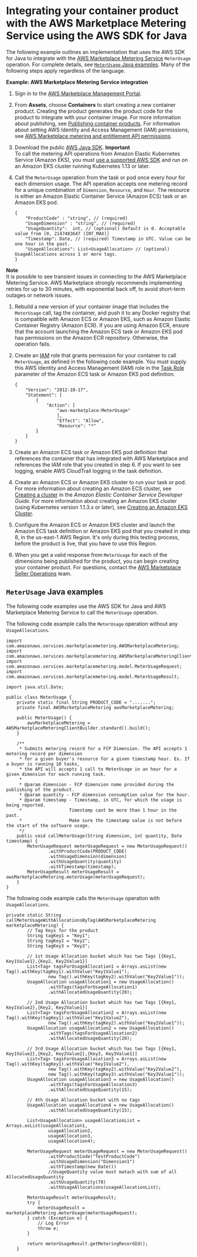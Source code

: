 # Integrating your container product with the AWS Marketplace Metering Service using the AWS SDK for Java<a name="java-integration-example-meterusage"></a>

The following example outlines an implementation that uses the AWS SDK for Java to integrate with the [AWS Marketplace Metering Service](https://docs.aws.amazon.com/marketplacemetering/latest/APIReference/Welcome.html) `MeterUsage` operation\. For complete details, see [`MeterUsage` Java examples](#meterusage-java-example)\. Many of the following steps apply regardless of the language\. 

**Example: AWS Marketplace Metering Service integration**

1. Sign in to the [AWS Marketplace Management Portal](https://aws.amazon.com/marketplace/management/tour)\.

1. From **Assets**, choose **Containers** to start creating a new container product\. Creating the product generates the product code for the product to integrate with your container image\. For more information about publishing, see [Publishing container products](container-product-getting-started.md#container-product-publishing)\. For information about setting AWS Identity and Access Management \(IAM\) permissions, see [AWS Marketplace metering and entitlement API permissions](iam-user-policy-for-aws-marketplace-actions.md)\.

1.  Download the public [AWS Java SDK](https://aws.amazon.com/sdk-for-java/)\. 
**Important**  
 To call the metering API operations from Amazon Elastic Kubernetes Service \(Amazon EKS\), you must [use a supported AWS SDK](https://docs.aws.amazon.com/eks/latest/userguide/iam-roles-for-service-accounts-minimum-sdk.html) and run on an Amazon EKS cluster running Kubernetes 1\.13 or later\. 

1. Call the `MeterUsage` operation from the task or pod once every hour for each dimension usage\. The API operation accepts one metering record for a unique combination of `Dimension`, `Resource`, and `Hour`\. The resource is either an Amazon Elastic Container Service \(Amazon ECS\) task or an Amazon EKS pod\.

   ```
   {
       "ProductCode" : "string", // (required)
       "UsageDimension" : "string", // (required)
       "UsageQuantity":  int, // (optional) Default is 0. Acceptable value from [0, 2147483647 (INT_MAX)]
       "Timestamp": Date, // (required) Timestamp in UTC. Value can be one hour in the past.
       "UsageAllocations": List<UsageAllocation> // (optional) UsageAllocations across 1 or more tags.
   }
   ```
**Note**  
It is possible to see transient issues in connecting to the AWS Marketplace Metering Service\. AWS Marketplace strongly recommends implementing retries for up to 30 minutes, with exponential back off, to avoid short\-term outages or network issues\.

1. Rebuild a new version of your container image that includes the `MeterUsage` call, tag the container, and push it to any Docker registry that is compatible with Amazon ECS or Amazon EKS, such as Amazon Elastic Container Registry \(Amazon ECR\)\. If you are using Amazon ECR, ensure that the account launching the Amazon ECS task or Amazon EKS pod has permissions on the Amazon ECR repository\. Otherwise, the operation fails\.

1. Create an [IAM](https://aws.amazon.com/iam/) role that grants permission for your container to call `MeterUsage`, as defined in the following code example\. You must supply this AWS Identity and Access Management \(IAM\) role in the [Task Role](https://docs.aws.amazon.com/AmazonECS/latest/developerguide/task_definition_parameters.html#task_role_arn) parameter of the Amazon ECS task or Amazon EKS pod definition\.

   ```
   {
       "Version": "2012-10-17",
       "Statement": [
           {
               "Action": [
                   "aws-marketplace:MeterUsage"
                   ],
                   "Effect": "Allow",
                   "Resource": "*"
           }
       ]
   }
   ```

1. Create an Amazon ECS task or Amazon EKS pod definition that references the container that has integrated with AWS Marketplace and references the IAM role that you created in step 6\. If you want to see logging, enable AWS CloudTrail logging in the task definition\. 

1. Create an Amazon ECS or Amazon EKS cluster to run your task or pod\. For more information about creating an Amazon ECS cluster, see [Creating a cluster](https://docs.aws.amazon.com/AmazonECS/latest/userguide/create_cluster.html) in the *Amazon Elastic Container Service Developer Guide*\. For more information about creating an Amazon EKS cluster \(using Kubernetes version 1\.1\.3\.x or later\), see [Creating an Amazon EKS Cluster](https://docs.aws.amazon.com/eks/latest/userguide/create_cluster.html)\.

1. Configure the Amazon ECS or Amazon EKS cluster and launch the Amazon ECS task definition or Amazon EKS pod that you created in step 8, in the us\-east\-1 AWS Region\. It's only during this testing process, before the product is live, that you have to use this Region\.

1. When you get a valid response from `MeterUsage` for each of the dimensions being published for the product, you can begin creating your container product\. For questions, contact the [AWS Marketplace Seller Operations](https://aws.amazon.com/marketplace/management/contact-us/) team\. 

## `MeterUsage` Java examples<a name="meterusage-java-example"></a>

The following code examples use the AWS SDK for Java and AWS Marketplace Metering Service to call the `MeterUsage` operation\.

The following code example calls the `MeterUsage` operation without any `UsageAllocations`\.

```
import com.amazonaws.services.marketplacemetering.AWSMarketplaceMetering;
import com.amazonaws.services.marketplacemetering.AWSMarketplaceMeteringClientBuilder;
import com.amazonaws.services.marketplacemetering.model.MeterUsageRequest;
import com.amazonaws.services.marketplacemetering.model.MeterUsageResult;

import java.util.Date;

public class MeterUsage {
    private static final String PRODUCT_CODE = ".......";
    private final AWSMarketplaceMetering awsMarketplaceMetering;

    public MeterUsage() {
        awsMarketplaceMetering = AWSMarketplaceMeteringClientBuilder.standard().build();
    }

    /**
     * Submits metering record for a FCP Dimension. The API accepts 1 metering record per dimension
     * for a given buyer's resource for a given timestamp hour. Ex. If a buyer is running 10 tasks,
     * the API will accepts 1 call to MeterUsage in an hour for a given dimension for each running task.
     *
     * @param dimension - FCP dimension name provided during the publishing of the product.
     * @param quantity - FCP dimension consumption value for the hour.
     * @param timestamp - Timestamp, in UTC, for which the usage is being reported.
     *                  Timestamp cant be more than 1 hour in the past.
     *                  Make sure the timestamp value is not before the start of the software usage.
     */
    public void callMeterUsage(String dimension, int quantity, Date timestamp) {
        MeterUsageRequest meterUsageRequest = new MeterUsageRequest()
                .withProductCode(PRODUCT_CODE)
                .withUsageDimension(dimension)
                .withUsageQuantity(quantity)
                .withTimestamp(timestamp);
        MeterUsageResult meterUsageResult = awsMarketplaceMetering.meterUsage(meterUsageRequest);
    }
}
```

The following code example calls the `MeterUsage` operation with `UsageAllocations`\.

```
private static String callMeterUsageWithAllocationsByTag(AWSMarketplaceMetering marketplaceMetering) {
        // Tag Keys for the product
        String tagKey1 = "Key1";
        String tagKey2 = "Key2";
        String tagKey3 = "Key3";

        // 1st Usage Allocation bucket which has two Tags [{Key1, Key1Value1},{Key2, Key2Value1}]
        List<Tag> tagsForUsageAllocation1 = Arrays.asList(new Tag().withKey(tagKey1).withValue("Key1Value1"),
                new Tag().withKey(tagKey2).withValue("Key2Value1"));
        UsageAllocation usageAllocation1 = new UsageAllocation()
                .withTags(tagsForUsageAllocation1)
                .withAllocatedUsageQuantity(20);

        // 2nd Usage Allocation bucket which has two Tags [{Key1, Key1Value2},{Key2, Key2Value1}]
        List<Tag> tagsForUsageAllocation2 = Arrays.asList(new Tag().withKey(tagKey1).withValue("Key1Value2"),
                new Tag().withKey(tagKey2).withValue("Key2Value1"));
        UsageAllocation usageAllocation2 = new UsageAllocation()
                .withTags(tagsForUsageAllocation2)
                .withAllocatedUsageQuantity(20);

        // 3rd Usage Allocation bucket which has two Tags [{Key1, Key1Value2},{Key2, Key2Value2},{Key3, Key3Value1}]
        List<Tag> tagsForUsageAllocation3 = Arrays.asList(new Tag().withKey(tagKey1).withValue("Key1Value2"),
                new Tag().withKey(tagKey2).withValue("Key2Value2"),
                new Tag().withKey(tagKey3).withValue("Key3Value1"));
        UsageAllocation usageAllocation3 = new UsageAllocation()
                .withTags(tagsForUsageAllocation3)
                .withAllocatedUsageQuantity(15);

        // 4th Usage Allocation bucket with no tags
        UsageAllocation usageAllocation4 = new UsageAllocation()
                .withAllocatedUsageQuantity(15);

        List<UsageAllocation> usageAllocationList = Arrays.asList(usageAllocation1,
                usageAllocation2,
                usageAllocation3,
                usageAllocation4);

        MeterUsageRequest meterUsageRequest = new MeterUsageRequest()
                .withProductCode("TestProductCode")
                .withUsageDimension("Dimension1")
                .withTimestamp(new Date())
                //UsageQuantity value must matach with sum of all AllocatedUsageQuantity
                .withUsageQuantity(70)
                .withUsageAllocations(usageAllocationList);

        MeterUsageResult meterUsageResult;
        try {
            meterUsageResult = marketplaceMetering.meterUsage(meterUsageRequest);
        } catch (Exception e) {
            // Log Error
            throw e;
        }

        return meterUsageResult.getMeteringRecordId();
    }
```